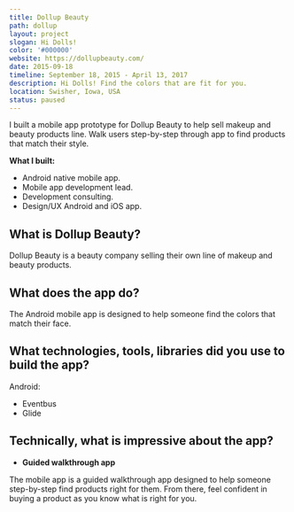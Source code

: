 ```yaml
---
title: Dollup Beauty
path: dollup
layout: project
slogan: Hi Dolls!
color: '#000000'
website: https://dollupbeauty.com/
date: 2015-09-18
timeline: September 18, 2015 - April 13, 2017
description: Hi Dolls! Find the colors that are fit for you.
location: Swisher, Iowa, USA
status: paused
---
```

I built a mobile app prototype for Dollup Beauty to help sell makeup and beauty products line. Walk users step-by-step through app to find products that match their style.

**What I built:**

* Android native mobile app.
* Mobile app development lead.
* Development consulting.
* Design/UX Android and iOS app.

## What is Dollup Beauty?

Dollup Beauty is a beauty company selling their own line of makeup and beauty products.  

## What does the app do?

The Android mobile app is designed to help someone find the colors that match their face.

## What technologies, tools, libraries did you use to build the app?

Android:

* Eventbus
* Glide

## Technically, what is impressive about the app?

* **Guided walkthrough app**

The mobile app is a guided walkthrough app designed to help someone step-by-step find products right for them. From there, feel confident in buying a product as you know what is right for you.

